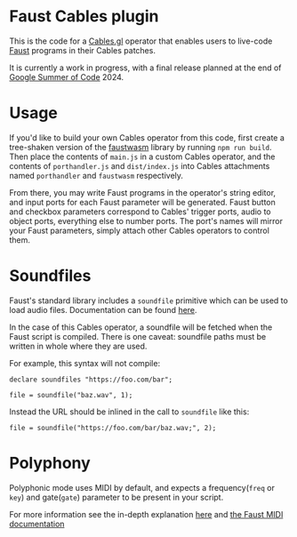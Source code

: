 # Faust Cables plugin

This is the code for a [Cables.gl](cables.gl) operator that enables users to live-code
[Faust](https://faust.grame.fr/) programs in their Cables patches.

It is currently a work in progress, with a final release planned at the end of 
[Google Summer of Code](https://summerofcode.withgoogle.com/programs/2024) 2024.

# Usage

If you'd like to build your own Cables operator from this code, first create a tree-shaken version of the 
[faustwasm](https://github.com/grame-cncm/faustwasm/tree/master) library by running `npm run build`.
Then place the contents of `main.js` in a custom Cables operator, and the contents 
of `porthandler.js` and `dist/index.js` into Cables attachments named 
`porthandler` and `faustwasm` respectively.

From there, you may write Faust programs in the operator's string editor, and 
input ports for each Faust parameter will be generated. Faust button and checkbox 
parameters correspond to Cables' trigger ports, audio to object ports, everything 
else to number ports. The port's names will mirror your Faust parameters, simply 
attach other Cables operators to control them.

# Soundfiles

Faust's standard library includes a `soundfile` primitive which can be used to load audio files. Documentation can be found [here](https://faustdoc.grame.fr/manual/soundfiles/). 

In the case of this Cables operator, a soundfile will be fetched when the Faust script is compiled. There is one caveat:
soundfile paths must be written in whole where they are used.

For example, this syntax will not compile:
```dsp
declare soundfiles "https://foo.com/bar";

file = soundfile("baz.wav", 1);
```

Instead the URL should be inlined in the call to `soundfile` like this:

```dsp
file = soundfile("https://foo.com/bar/baz.wav;", 2);
```

# Polyphony

Polyphonic mode uses MIDI by default, and expects a frequency(`freq` or `key`) and gate(`gate`) parameter to be present in your script. 

For more information see the in-depth explanation [here](/tutorial.md#midi-and-polyphony) and [the Faust MIDI documentation](https://faustdoc.grame.fr/manual/midi/)
